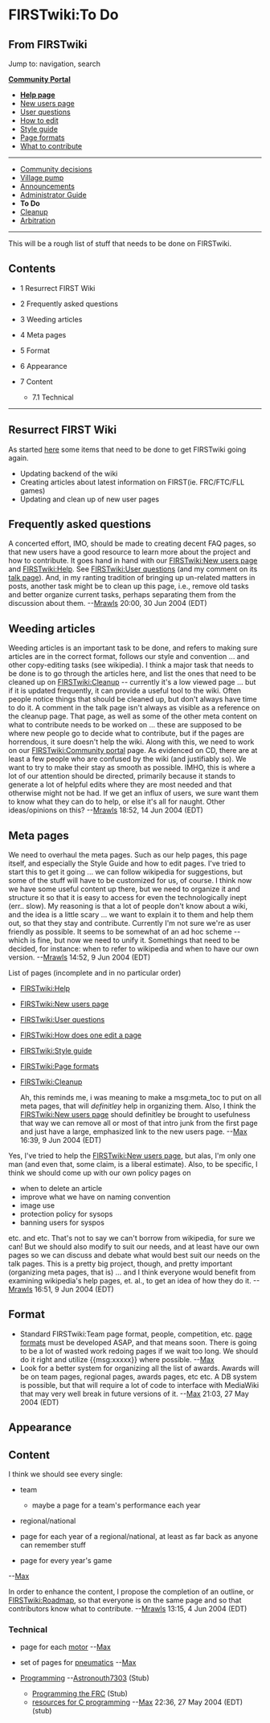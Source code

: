 # FIRSTwiki:To Do

## From FIRSTwiki

Jump to: navigation, search

**[Community Portal](FIRSTwiki:Community_portal "FIRSTwiki:Community portal")**

- **[Help page](FIRSTwiki:Help "FIRSTwiki:Help")**
- [New users page](FIRSTwiki:New_users_page "FIRSTwiki:New users page")
- [User questions](FIRSTwiki:User_questions "FIRSTwiki:User questions")
- [How to edit](FIRSTwiki:How_does_one_edit_a_page "FIRSTwiki:How does one edit a page")
- [Style guide](FIRSTwiki:Style_guide "FIRSTwiki:Style guide")
- [Page formats](FIRSTwiki:Page_formats "FIRSTwiki:Page formats")
- [What to contribute](FIRSTwiki:What_to_contribute "FIRSTwiki:What to contribute")

--------------------------------------------------------------------------------

- [Community decisions](FIRSTwiki:Community_decisions "FIRSTwiki:Community decisions")
- [Village pump](FIRSTwiki:Village_pump "FIRSTwiki:Village pump")
- [Announcements](FIRSTwiki:Announcements "FIRSTwiki:Announcements")
- [Administrator Guide](FIRSTwiki:Guide_for_administrators "FIRSTwiki:Guide for administrators")
- **To Do**
- [Cleanup](FIRSTwiki:Cleanup "FIRSTwiki:Cleanup")
- [Arbitration](FIRSTwiki:Arbitration "FIRSTwiki:Arbitration")

--------------------------------------------------------------------------------

This will be a rough list of stuff that needs to be done on FIRSTwiki.

## Contents

- 1 Resurrect FIRST Wiki
- 2 Frequently asked questions
- 3 Weeding articles
- 4 Meta pages
- 5 Format
- 6 Appearance
- 7 Content

  - 7.1 Technical

--------------------------------------------------------------------------------

## Resurrect FIRST Wiki

As started [here](http://www.chiefdelphi.com/forums/showthread.php?t=935869 "http://www.chiefdelphi.com/forums/showthread.php?t=935869") some items that need to be done to get FIRSTwiki going again.

- Updating backend of the wiki
- Creating articles about latest information on FIRST(ie. FRC/FTC/FLL games)
- Updating and clean up of new user pages

## Frequently asked questions

A concerted effort, IMO, should be made to creating decent FAQ pages, so that new users have a good resource to learn more about the project and how to contribute. It goes hand in hand with our [FIRSTwiki:New users page](FIRSTwiki:New_users_page "FIRSTwiki:New users page") and [FIRSTwiki:Help](FIRSTwiki:Help "FIRSTwiki:Help"). See [FIRSTwiki:User questions](FIRSTwiki:User_questions "FIRSTwiki:User
questions") (and my comment on its [talk page](FIRSTwiki_talk:User_questions "FIRSTwiki talk:User questions")). And, in my ranting tradition of bringing up un-related matters in posts, another task might be to clean up this page, i.e., remove old tasks and better organize current tasks, perhaps separating them from the discussion about them. --[Mrawls](User:Mrawls "User:Mrawls") 20:00, 30 Jun 2004 (EDT)

## Weeding articles

Weeding articles is an important task to be done, and refers to making sure articles are in the correct format, follows our style and convention ... and other copy-editing tasks (see wikipedia). I think a major task that needs to be done is to go through the articles here, and list the ones that need to be cleaned up on [FIRSTwiki:Cleanup](FIRSTwiki:Cleanup "FIRSTwiki:Cleanup") -- currently it's a low viewed page ... but if it is updated frequently, it can provide a useful tool to the wiki. Often people notice things that should be cleaned up, but don't always have time to do it. A comment in the talk page isn't always as visible as a reference on the cleanup page. That page, as well as some of the other meta content on what to contribute needs to be worked on ... these are supposed to be where new people go to decide what to contribute, but if the pages are horrendous, it sure doesn't help the wiki. Along with this, we need to work on our [FIRSTwiki:Community portal](FIRSTwiki:Community_portal "FIRSTwiki:Community portal") page. As evidenced on CD, there are at least a few people who are confused by the wiki (and justifiably so). We want to try to make their stay as smooth as possible. IMHO, this is where a lot of our attention should be directed, primarily because it stands to generate a lot of helpful edits where they are most needed and that otherwise might not be had. If we get an influx of users, we sure want them to know what they can do to help, or else it's all for naught. Other ideas/opinions on this? --[Mrawls](User:Mrawls "User:Mrawls") 18:52, 14 Jun 2004 (EDT)

## Meta pages

We need to overhaul the meta pages. Such as our help pages, this page itself, and especially the Style Guide and how to edit pages. I've tried to start this to get it going ... we can follow wikipedia for suggestions, but some of the stuff will have to be customized for us, of course. I think now we have some useful content up there, but we need to organize it and structure it so that it is easy to access for even the technologically inept (err.. slow). My reasoning is that a lot of people don't know about a wiki, and the idea is a little scary ... we want to explain it to them and help them out, so that they stay and contribute. Currently I'm not sure we're as user friendly as possible. It seems to be somewhat of an ad hoc scheme -- which is fine, but now we need to unify it. Somethings that need to be decided, for instance: when to refer to wikipedia and when to have our own version. --[Mrawls](User:Mrawls "User:Mrawls") 14:52, 9 Jun 2004 (EDT)

List of pages (incomplete and in no particular order)

- [FIRSTwiki:Help](FIRSTwiki:Help "FIRSTwiki:Help")
- [FIRSTwiki:New users page](FIRSTwiki:New_users_page "FIRSTwiki:New users page")
- [FIRSTwiki:User questions](FIRSTwiki:User_questions "FIRSTwiki:User questions")
- [FIRSTwiki:How does one edit a page](FIRSTwiki:How_does_one_edit_a_page "FIRSTwiki:How does one edit a page")
- [FIRSTwiki:Style guide](FIRSTwiki:Style_guide "FIRSTwiki:Style guide")
- [FIRSTwiki:Page formats](FIRSTwiki:Page_formats "FIRSTwiki:Page formats")
- [FIRSTwiki:Cleanup](FIRSTwiki:Cleanup "FIRSTwiki:Cleanup")

  Ah, this reminds me, i was meaning to make a msg:meta_toc to put on all meta pages, that will _definitley_ help in organizing them. Also, I think the [FIRSTwiki:New users page](FIRSTwiki:New_users_page "FIRSTwiki:New users page") should definitley be brought to usefulness that way we can remove all or most of that intro junk from the first page and just have a large, emphasized link to the new users page. --[Max](User:Max "User:Max") 16:39, 9 Jun 2004 (EDT)

Yes, I've tried to help the [FIRSTwiki:New users page](FIRSTwiki:New_users_page "FIRSTwiki:New users page"), but alas, I'm only one man (and even that, some claim, is a liberal estimate). Also, to be specific, I think we should come up with our own policy pages on

- when to delete an article
- improve what we have on naming convention
- image use
- protection policy for sysops
- banning users for syspos

etc. and etc. That's not to say we can't borrow from wikipedia, for sure we can! But we should also modify to suit our needs, and at least have our own pages so we can discuss and debate what would best suit our needs on the talk pages. This is a pretty big project, though, and pretty important (organizing meta pages, that is) ... and I think everyone would benefit from examining wikipedia's help pages, et. al., to get an idea of how they do it. --[Mrawls](User:Mrawls "User:Mrawls") 16:51, 9 Jun 2004 (EDT)

## Format

- Standard FIRSTwiki:Team page format, people, competition, etc. [page formats](FIRSTwiki:Page_formats "FIRSTwiki:Page formats") must be developed ASAP, and that means soon. There is going to be a lot of wasted work redoing pages if we wait too long. We should do it right and utilize {{msg:xxxxx}} where possible. --[Max](User:Max "User:Max")
- Look for a better system for organizing all the list of awards. Awards will be on team pages, regional pages, awards pages, etc etc. A DB system is possible, but that will require a lot of code to interface with MediaWiki that may very well break in future versions of it. --[Max](User:Max "User:Max") 21:03, 27 May 2004 (EDT)

## Appearance

## Content

I think we should see every single:

- team 

  - maybe a page for a team's performance each year

- regional/national
- page for each year of a regional/national, at least as far back as anyone can remember stuff
- page for every year's game

--[Max](User:Max "User:Max")

In order to enhance the content, I propose the completion of an outline, or [FIRSTwiki:Roadmap](FIRSTwiki:Roadmap "FIRSTwiki:Roadmap"), so that everyone is on the same page and so that contributors know what to contribute. --[Mrawls](User:Mrawls "User:Mrawls") 13:15, 4 Jun 2004 (EDT)

### Technical

- page for each [motor](motor) --[Max](User:Max "User:Max")
- set of pages for [pneumatics](pneumatics) --[Max](User:Max "User:Max")
- [Programming](programming) --[Astronouth7303](User:Astronouth7303 "User:Astronouth7303") (Stub) 

  - [Programming the FRC](Programming_the_FRC "Programming the FRC") (Stub)
  - [resources for C programming](Resources_for_C_programming "Resources for C programming") --[Max](User:Max "User:Max") 22:36, 27 May 2004 (EDT) (stub)
